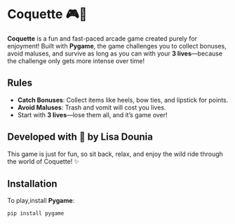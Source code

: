 # Coquette 🎮👠  

**Coquette** is a fun and fast-paced arcade game created purely for enjoyment! Built with **Pygame**, the game challenges you to collect bonuses, avoid maluses, and survive as long as you can with your **3 lives**—because the challenge only gets more intense over time!

## Rules  
- **Catch Bonuses**: Collect items like heels, bow ties, and lipstick for points.  
- **Avoid Maluses**: Trash and vomit will cost you lives.  
- Start with **3 lives**—lose them all, and it’s game over!

## Developed with 💖 by Lisa Dounia  
This game is just for fun, so sit back, relax, and enjoy the wild ride through the world of Coquette! ✨

## Installation  
To play,install **Pygame**:  
```bash  
pip install pygame

